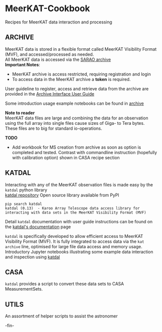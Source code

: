 # MeerKAT-Cookbook
Recipes for MeerKAT data interaction and processing


## ARCHIVE
MeerKAT data is stored in a flexible format called MeerKAT Visibility Format (MVF), and accessed/processed as needed.    
All MeerKAT data is accessed via the [SARAO archive](https://archive.sarao.ac.za/)     
**Important Notes**:
* MeerKAT archive is access restricted, requiring registration and login
* To access data in the MeerKAT archive a **token** is required.

User guideline to register, access and retrieve data from the archive are provided in the
[Archive Interface User Guide](https://archive.sarao.ac.za/statics/Archive_Interface_User_Guide.pdf)

Some introduction usage example notebooks can be found in 
[archive](https://github.com/ska-sa/MeerKAT-Cookbook/tree/master/archive)

**Note to reader**    
MeerKAT data files are large and combining the data for an observation using the full array into single files cause sizes of Giga- to Tera bytes.
These files are to big for standard io-operations.     

**TODO**
* Add workbook for MS creation from archive as soon as option is completed and tested.
Contrast with commandline instruction (hopefully with calibration option) shown in CASA recipe section


## KATDAL
Interacting with any of the MeerKAT observation files is made easy by the `katdal` python library   
[katdal repository](https://github.com/ska-sa/katdal)
Open source library available from PyPI
```
pip search katdal
katdal (0.13)  - Karoo Array Telescope data access library for interacting with data sets in the MeerKAT Visibility Format (MVF)
```
Detail `katdal` documentation with user guide instructions can be found on the [katdal's documentation](https://katdal.readthedocs.io/en/latest/index.html) page

`katdal` is specifically developed to allow efficient access to MeerKAT Visibility Format (MVF). It is fully integrated to access data via the `kat archive` line, optimised for large file data access and memory usage. 
Introductory Jupyter notebooks illustrating some example data interaction and inspection using 
[katdal](https://github.com/ska-sa/MeerKAT-Cookbook/tree/master/katdal)


## CASA
`katdal` provides a script to convert these data sets to CASA MeasurementSets.


## UTILS
An assortment of helper scripts to assist the astronomer

 -fin-
